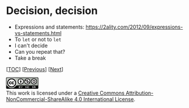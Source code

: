 # Decision, decision

-   Expressions and statements:
    https://2ality.com/2012/09/expressions-vs-statements.html
-   To `let` or not to `let`
-   I can't decide
-   Can you repeat that?
-   Take a break

[[TOC](../README.md "Table of Contents")]
[[Previous](data.md "Data, darta, dayta")]
[[Next](function.md "Put that in a function")]

![CC BY-NC-SA 4.0](../image/cc.png "CC BY-NC-SA 4.0") \
This work is licensed under a [Creative Commons Attribution-NonCommercial-ShareAlike 4.0 International License](https://creativecommons.org/licenses/by-nc-sa/4.0/legalcode).
